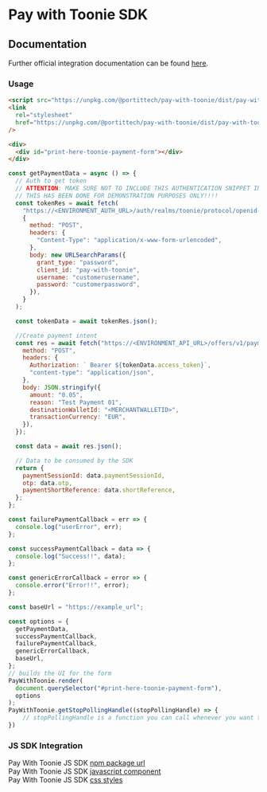 # Pay with Toonie SDK

## Documentation

Further official integration documentation can be found [here](https://github.com/portittech/pay-with-toonie-doc).

### Usage

```html
<script src="https://unpkg.com/@portittech/pay-with-toonie/dist/pay-with-toonie.dist.js"></script>
<link
  rel="stylesheet"
  href="https://unpkg.com/@portittech/pay-with-toonie/dist/pay-with-toonie.dist.css"
/>

<div>
  <div id="print-here-toonie-payment-form"></div>
</div>
```

```js
const getPaymentData = async () => {
  // Auth to get token
  // ATTENTION: MAKE SURE NOT TO INCLUDE THIS AUTHENTICATION SNIPPET IN YOUR CLIENTSIDE APPLICATION
  // THIS HAS BEEN DONE FOR DEMONSTRATION PURPOSES ONLY!!!!
  const tokenRes = await fetch(
    "https://<ENVIRONMENT_AUTH_URL>/auth/realms/toonie/protocol/openid-connect/token",
    {
      method: "POST",
      headers: {
        "Content-Type": "application/x-www-form-urlencoded",
      },
      body: new URLSearchParams({
        grant_type: "password",
        client_id: "pay-with-toonie",
        username: "customerusername",
        password: "customerpassword",
      }),
    }
  );

  const tokenData = await tokenRes.json();

  //Create payment intent
  const res = await fetch("https://<ENVIRONMENT_API_URL>/offers/v1/payments", {
    method: "POST",
    headers: {
      Authorization: ` Bearer ${tokenData.access_token}`,
      "content-type": "application/json",
    },
    body: JSON.stringify({
      amount: "0.05",
      reason: "Test Payment 01",
      destinationWalletId: "<MERCHANTWALLETID>",
      transactionCurrency: "EUR",
    }),
  });

  const data = await res.json();

  // Data to be consumed by the SDK
  return {
    paymentSessionId: data.paymentSessionId,
    otp: data.otp,
    paymentShortReference: data.shortReference,
  };
};

const failurePaymentCallback = err => {
  console.log("userError", err);
};

const successPaymentCallback = data => {
  console.log("Success!!", data);
};

const genericErrorCallback = error => {
  console.error("Error!!", error);
};

const baseUrl = "https://example_url";

const options = {
  getPaymentData,
  successPaymentCallback,
  failurePaymentCallback, 
  genericErrorCallback,
  baseUrl,
};
// builds the UI for the form
PayWithToonie.render(
  document.querySelector("#print-here-toonie-payment-form"),
  options
);
PayWithToonie.getStopPollingHandle((stopPollingHandle) => {
    // stopPollingHandle is a function you can call whenever you want to force the polling
})
```

### JS SDK Integration

Pay With Toonie JS SDK [npm package url](https://www.npmjs.com/package/@portittech/pay-with-toonie)  
Pay With Toonie JS SDK [javascript component](https://unpkg.com/@portittech/pay-with-toonie/dist/pay-with-toonie.dist.js)  
Pay With Toonie JS SDK [css styles](https://unpkg.com/@portittech/pay-with-toonie/dist/pay-with-toonie.dist.css)
